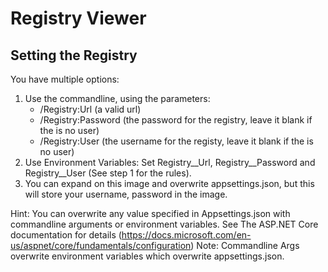﻿# Registry Viewer


## Setting the Registry
You have multiple options:
1. Use the commandline, using the parameters:
	- /Registry:Url (a valid url)
	- /Registry:Password (the password for the registry, leave it blank if the is no user)
	- /Registry:User (the username for the registy, leave it blank if the is no user)
1. Use Environment Variables: Set Registry__Url, Registry__Password and Registry__User (See step 1 for the rules).
1. You can expand on this image and overwrite appsettings.json, but this will store your username, password in the image.

Hint: You can overwrite any value specified in Appsettings.json with commandline arguments or environment variables. See The ASP.NET Core documentation for details (https://docs.microsoft.com/en-us/aspnet/core/fundamentals/configuration)
Note: Commandline Args overwrite environment variables which overwrite appsettings.json.


